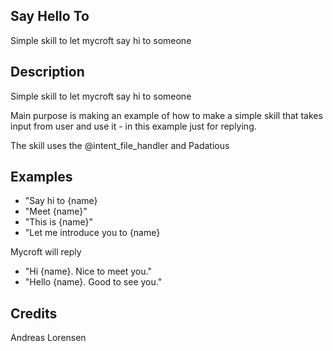 ## Say Hello To
Simple skill to let mycroft say hi to someone


## Description
Simple skill to let mycroft say hi to someone

Main purpose is making an example of how to make a simple skill that takes input from user and use it  - in this example just for replying.

The skill uses the @intent_file_handler and Padatious
## Examples
 - "Say hi to {name}
 - "Meet {name}"
 - "This is {name}"
 - "Let me introduce you to {name}

 Mycroft will reply 
 - "Hi {name}. Nice to meet you."
 - "Hello {name}. Good to see you."


## Credits
Andreas Lorensen


